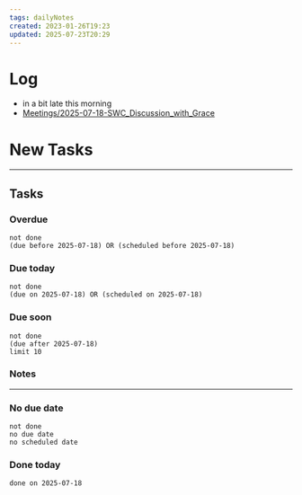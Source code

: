 ```yaml
---
tags: dailyNotes
created: 2023-01-26T19:23
updated: 2025-07-23T20:29
---
```

# Log
- in a bit late this morning
- [Meetings/2025-07-18-SWC\_Discussion\_with\_Grace](../Meetings/2025-07-18-SWC_Discussion_with_Grace.md)

# New Tasks


----
## Tasks
### Overdue
```tasks
not done
(due before 2025-07-18) OR (scheduled before 2025-07-18)
```

### Due today
```tasks
not done
(due on 2025-07-18) OR (scheduled on 2025-07-18)
```

### Due soon
```tasks
not done
(due after 2025-07-18)
limit 10
```

### Notes

----
### No due date
```tasks
not done
no due date
no scheduled date
```

### Done today
```tasks
done on 2025-07-18
```
